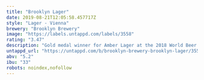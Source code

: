 ```yaml
---
title: "Brooklyn Lager"
date: 2019-08-21T12:05:58.457717Z
style: "Lager - Vienna"
brewery: "Brooklyn Brewery"
image: "https://labels.untappd.com/labels/3558"
rating: "3.47"
description: "Gold medal winner for Amber Lager at the 2018 World Beer Cup. Caramel-forward amber lager with a refreshing dry-hopped aroma. "
untappd_url: "https://untappd.com/b/brooklyn-brewery-brooklyn-lager/3558"
abv: "5.2"
ibu: "33"
robots: noindex,nofollow
---
```

